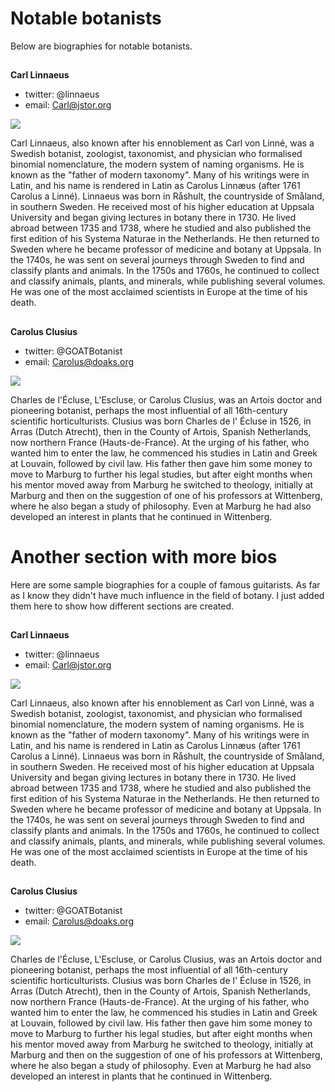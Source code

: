 <param ve-config 
       title="Plant Humanities Lab"
       layout="index">

# Notable botanists

Below are biographies for notable botanists.

##
**Carl Linnaeus**

- twitter: @linnaeus
- email: Carl@jstor.org

![](https://visual-essays.app/thumbnail?size=400x260&url=https://upload.wikimedia.org/wikipedia/commons/thumb/6/68/Carl_von_Linn%C3%A9.jpg/496px-Carl_von_Linn%C3%A9.jpg)

Carl Linnaeus, also known after his ennoblement as Carl von Linné, was a Swedish botanist, zoologist, taxonomist, and physician who formalised binomial nomenclature, the modern system of naming organisms. He is known as the "father of modern taxonomy". Many of his writings were in Latin, and his name is rendered in Latin as Carolus Linnæus (after 1761 Carolus a Linné).  Linnaeus was born in Råshult, the countryside of Småland, in southern Sweden. He received most of his higher education at Uppsala University and began giving lectures in botany there in 1730. He lived abroad between 1735 and 1738, where he studied and also published the first edition of his Systema Naturae in the Netherlands. He then returned to Sweden where he became professor of medicine and botany at Uppsala. In the 1740s, he was sent on several journeys through Sweden to find and classify plants and animals. In the 1750s and 1760s, he continued to collect and classify animals, plants, and minerals, while publishing several volumes. He was one of the most acclaimed scientists in Europe at the time of his death.

##
**Carolus Clusius**

- twitter: @GOATBotanist
- email: Carolus@doaks.org

![](https://visual-essays.app/thumbnail?size=400x260&url=https://upload.wikimedia.org/wikipedia/commons/thumb/5/50/Carolus_Clusius00.jpg/462px-Carolus_Clusius00.jpg)

Charles de l'Écluse, L'Escluse, or Carolus Clusius, was an Artois doctor and pioneering botanist, perhaps the most influential of all 16th-century scientific horticulturists.  Clusius was born Charles de l' Écluse in 1526, in Arras (Dutch Atrecht), then in the County of Artois, Spanish Netherlands, now northern France (Hauts-de-France). At the urging of his father, who wanted him to enter the law, he commenced his studies in Latin and Greek at Louvain, followed by civil law. His father then gave him some money to move to Marburg to further his legal studies, but after eight months when his mentor moved away from Marburg he switched to theology, initially at Marburg and then on the suggestion of one of his professors at Wittenberg, where he also began a study of philosophy. Even at Marburg he had also developed an interest in plants that he continued in Wittenberg.

# Another section with more bios

Here are some sample biographies for a couple of famous guitarists.  As far as I know they didn't have much influence in the field of botany.  I just added them here to show how different sections are created.

##
**Carl Linnaeus**

- twitter: @linnaeus
- email: Carl@jstor.org

![](https://visual-essays.app/thumbnail?size=400x260&url=https://upload.wikimedia.org/wikipedia/commons/thumb/6/68/Carl_von_Linn%C3%A9.jpg/496px-Carl_von_Linn%C3%A9.jpg)

Carl Linnaeus, also known after his ennoblement as Carl von Linné, was a Swedish botanist, zoologist, taxonomist, and physician who formalised binomial nomenclature, the modern system of naming organisms. He is known as the "father of modern taxonomy". Many of his writings were in Latin, and his name is rendered in Latin as Carolus Linnæus (after 1761 Carolus a Linné).  Linnaeus was born in Råshult, the countryside of Småland, in southern Sweden. He received most of his higher education at Uppsala University and began giving lectures in botany there in 1730. He lived abroad between 1735 and 1738, where he studied and also published the first edition of his Systema Naturae in the Netherlands. He then returned to Sweden where he became professor of medicine and botany at Uppsala. In the 1740s, he was sent on several journeys through Sweden to find and classify plants and animals. In the 1750s and 1760s, he continued to collect and classify animals, plants, and minerals, while publishing several volumes. He was one of the most acclaimed scientists in Europe at the time of his death.

##
**Carolus Clusius**

- twitter: @GOATBotanist
- email: Carolus@doaks.org

![](https://visual-essays.app/thumbnail?size=400x260&url=https://upload.wikimedia.org/wikipedia/commons/thumb/5/50/Carolus_Clusius00.jpg/462px-Carolus_Clusius00.jpg)

Charles de l'Écluse, L'Escluse, or Carolus Clusius, was an Artois doctor and pioneering botanist, perhaps the most influential of all 16th-century scientific horticulturists.  Clusius was born Charles de l' Écluse in 1526, in Arras (Dutch Atrecht), then in the County of Artois, Spanish Netherlands, now northern France (Hauts-de-France). At the urging of his father, who wanted him to enter the law, he commenced his studies in Latin and Greek at Louvain, followed by civil law. His father then gave him some money to move to Marburg to further his legal studies, but after eight months when his mentor moved away from Marburg he switched to theology, initially at Marburg and then on the suggestion of one of his professors at Wittenberg, where he also began a study of philosophy. Even at Marburg he had also developed an interest in plants that he continued in Wittenberg.

